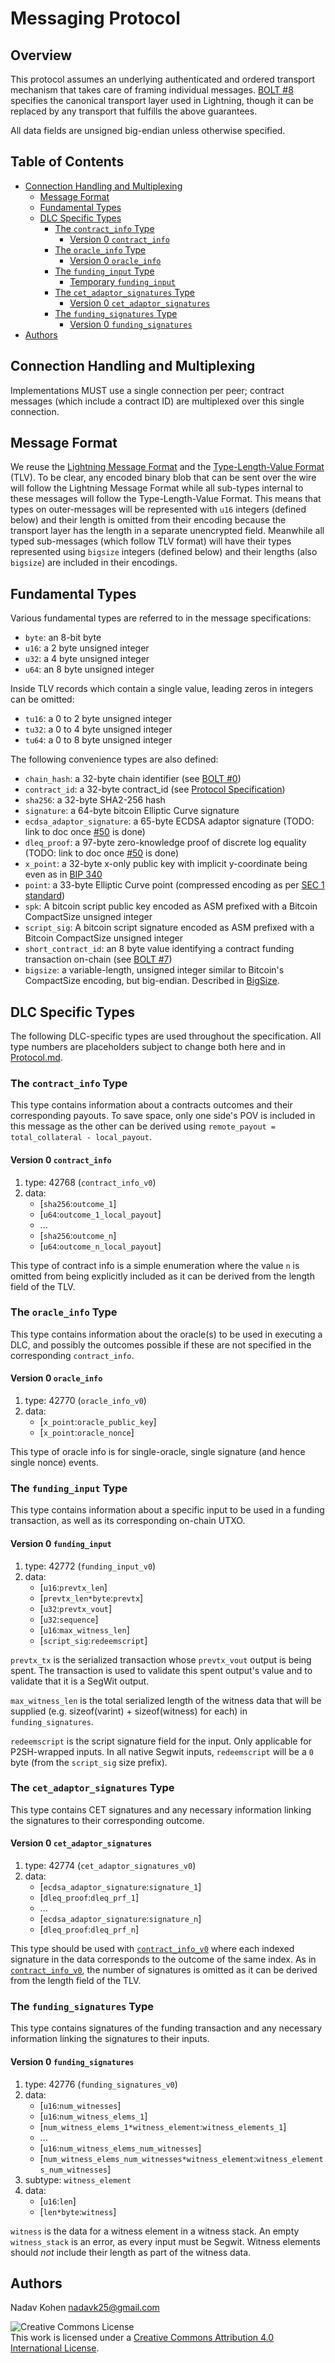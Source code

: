 # Messaging Protocol

## Overview

This protocol assumes an underlying authenticated and ordered transport mechanism that takes care of framing individual messages.
[BOLT #8](https://github.com/lightningnetwork/lightning-rfc/blob/master/08-transport.md) specifies the canonical transport layer used in Lightning, though it can be replaced by any transport that fulfills the above guarantees.

All data fields are unsigned big-endian unless otherwise specified.

## Table of Contents

* [Connection Handling and Multiplexing](#connection-handling-and-multiplexing)
  * [Message Format](#message-format)
  * [Fundamental Types](#fundamental-types)
  * [DLC Specific Types](#dlc-specific-types)
    * [The `contract_info` Type](#the-contract_info-type)
      * [Version 0 `contract_info`](#version-0-contract_info)
    * [The `oracle_info` Type](#the-oracle_info-type)
      * [Version 0 `oracle_info`](#version-0-oracle_info)
    * [The `funding_input` Type](#the-funding_input-type)
      * [Temporary `funding_input`](#temporary-funding_input)
    * [The `cet_adaptor_signatures` Type](#the-cet_adaptor_signatures-type)
      * [Version 0 `cet_adaptor_signatures`](#version-0-cet_adaptor_signatures)
    * [The `funding_signatures` Type](#the-funding_signatures-type)
      * [Version 0 `funding_signatures`](#version-0-funding_signatures)
* [Authors](#authors)

## Connection Handling and Multiplexing

Implementations MUST use a single connection per peer; contract messages (which include a contract ID) are multiplexed over this single connection.

## Message Format

We reuse the [Lightning Message Format](https://github.com/lightningnetwork/lightning-rfc/blob/master/01-messaging.md#lightning-message-format) and the [Type-Length-Value Format](https://github.com/lightningnetwork/lightning-rfc/blob/master/01-messaging.md#type-length-value-format) (TLV).
To be clear, any encoded binary blob that can be sent over the wire will follow the Lightning Message Format
while all sub-types internal to these messages will follow the Type-Length-Value Format.
This means that types on outer-messages will be represented with `u16` integers (defined below) and their length
is omitted from their encoding because the transport layer has the length in a separate unencrypted field.
Meanwhile all typed sub-messages (which follow TLV format) will have their types represented using `bigsize` integers
(defined below) and their lengths (also `bigsize`) are included in their encodings.

## Fundamental Types

Various fundamental types are referred to in the message specifications:

* `byte`: an 8-bit byte
* `u16`: a 2 byte unsigned integer
* `u32`: a 4 byte unsigned integer
* `u64`: an 8 byte unsigned integer

Inside TLV records which contain a single value, leading zeros in
integers can be omitted:

* `tu16`: a 0 to 2 byte unsigned integer
* `tu32`: a 0 to 4 byte unsigned integer
* `tu64`: a 0 to 8 byte unsigned integer

The following convenience types are also defined:

* `chain_hash`: a 32-byte chain identifier (see [BOLT #0](https://github.com/lightningnetwork/lightning-rfc/blob/master/00-introduction.md#chain_hash))
* `contract_id`: a 32-byte contract_id (see [Protocol Specification](Protocol.md))
* `sha256`: a 32-byte SHA2-256 hash
* `signature`: a 64-byte bitcoin Elliptic Curve signature
* `ecdsa_adaptor_signature`: a 65-byte ECDSA adaptor signature (TODO: link to doc once [#50](https://github.com/discreetlogcontracts/dlcspecs/issues/50) is done)
* `dleq_proof`: a 97-byte zero-knowledge proof of discrete log equality (TODO: link to doc once [#50](https://github.com/discreetlogcontracts/dlcspecs/issues/50) is done)
* `x_point`: a 32-byte x-only public key with implicit y-coordinate being even as in [BIP 340](https://github.com/bitcoin/bips/blob/master/bip-0340.mediawiki#design)
* `point`: a 33-byte Elliptic Curve point (compressed encoding as per [SEC 1 standard](http://www.secg.org/sec1-v2.pdf#subsubsection.2.3.3))
* `spk`: A bitcoin script public key encoded as ASM prefixed with a Bitcoin CompactSize unsigned integer
* `script_sig`: A bitcoin script signature encoded as ASM prefixed with a Bitcoin CompactSize unsigned integer
* `short_contract_id`: an 8 byte value identifying a contract funding transaction on-chain (see [BOLT #7](https://github.com/lightningnetwork/lightning-rfc/blob/master/07-routing-gossip.md#definition-of-short-channel-id))
* `bigsize`: a variable-length, unsigned integer similar to Bitcoin's CompactSize encoding, but big-endian.  Described in [BigSize](https://github.com/lightningnetwork/lightning-rfc/blob/master/01-messaging.md#appendix-a-bigsize-test-vectors).

## DLC Specific Types

The following DLC-specific types are used throughout the specification. All type numbers are placeholders subject to change both here and in [Protocol.md](Protocol.md).

### The `contract_info` Type

This type contains information about a contracts outcomes and their corresponding payouts. To save space, only one side's POV is included in this message as the other can be derived using `remote_payout = total_collateral - local_payout`.

#### Version 0 `contract_info`

1. type: 42768 (`contract_info_v0`)
2. data:
   * [`sha256`:`outcome_1`]
   * [`u64`:`outcome_1_local_payout`]
   * ...
   * [`sha256`:`outcome_n`]
   * [`u64`:`outcome_n_local_payout`]

This type of contract info is a simple enumeration where the value `n` is omitted from being explicitly included as it can be derived from the length field of the TLV.

### The `oracle_info` Type

This type contains information about the oracle(s) to be used in executing a DLC, and possibly the outcomes possible if these are not specified in the corresponding `contract_info`.

#### Version 0 `oracle_info`

1. type: 42770 (`oracle_info_v0`)
2. data:
   * [`x_point`:`oracle_public_key`]
   * [`x_point`:`oracle_nonce`]

This type of oracle info is for single-oracle, single signature (and hence single nonce) events.

### The `funding_input` Type

This type contains information about a specific input to be used in a funding transaction, as well as its corresponding on-chain UTXO.

#### Version 0  `funding_input`

1. type: 42772 (`funding_input_v0`)
2. data:
   * [`u16`:`prevtx_len`]
   * [`prevtx_len*byte`:`prevtx`]
   * [`u32`:`prevtx_vout`]
   * [`u32`:`sequence`]
   * [`u16`:`max_witness_len`]
   * [`script_sig`:`redeemscript`]

`prevtx_tx` is the serialized transaction whose `prevtx_vout` output is being spent.
The transaction is used to validate this spent output's value and to validate that it is a SegWit output.

`max_witness_len` is the total serialized length of the witness data that will be supplied
(e.g. sizeof(varint) + sizeof(witness) for each) in `funding_signatures`.

`redeemscript` is the script signature field for the input. Only applicable for P2SH-wrapped inputs.
In all native Segwit inputs, `redeemscript` will be a `0` byte (from the `script_sig` size prefix).

### The `cet_adaptor_signatures` Type

This type contains CET signatures and any necessary information linking the signatures to their corresponding outcome.

#### Version 0 `cet_adaptor_signatures`

1. type: 42774 (`cet_adaptor_signatures_v0`)
2. data:
   * [`ecdsa_adaptor_signature`:`signature_1`]
   * [`dleq_proof`:`dleq_prf_1`]
   * ...
   * [`ecdsa_adaptor_signature`:`signature_n`]
   * [`dleq_proof`:`dleq_prf_n`]

This type should be used with [`contract_info_v0`](#version-0-contract_info) where each indexed signature in the data corresponds to the outcome of the same index. As in [`contract_info_v0`](#version-0-contract_info), the number of signatures is omitted as it can be derived from the length field of the TLV.

### The `funding_signatures` Type

This type contains signatures of the funding transaction and any necessary information linking the signatures to their inputs.

#### Version 0 `funding_signatures`

1. type: 42776 (`funding_signatures_v0`)
2. data:
   * [`u16`:`num_witnesses`]
   * [`u16`:`num_witness_elems_1`]
   * [`num_witness_elems_1*witness_element`:`witness_elements_1`]
   * ...
   * [`u16`:`num_witness_elems_num_witnesses`]
   * [`num_witness_elems_num_witnesses*witness_element`:`witness_elements_num_witnesses`]
3. subtype: `witness_element`
4. data:
   * [`u16`:`len`]
   * [`len*byte`:`witness`]

`witness` is the data for a witness element in a witness stack. An empty `witness_stack` is an error,
as every input must be Segwit. Witness elements should *not* include their length as part of the witness data.

## Authors

Nadav Kohen <nadavk25@gmail.com>

![Creative Commons License](https://i.creativecommons.org/l/by/4.0/88x31.png "License CC-BY")
<br>
This work is licensed under a [Creative Commons Attribution 4.0 International License](http://creativecommons.org/licenses/by/4.0/).

